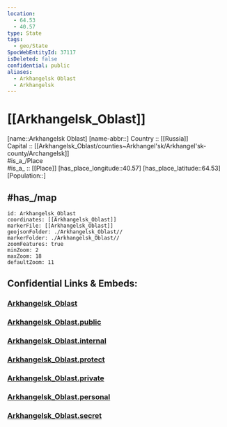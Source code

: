 ```yaml
---
location:
  - 64.53
  - 40.57
type: State
tags:
  - geo/State
SpocWebEntityId: 37117
isDeleted: false
confidential: public
aliases:
  - Arkhangelsk Oblast
  - Arkhangelsk
---
```


# [[Arkhangelsk_Oblast]] 

[name::Arkhangelsk Oblast] 
[name-abbr::] 
Country :: [[Russia]]  
Capital :: [[Arkhangelsk_Oblast/counties~Arkhangel'sk/Arkhangel'sk-county/Archangelsk]]  
#is_a_/Place  
#is_a_ :: [[Place]] 
[has_place_longitude::40.57] 
[has_place_latitude::64.53] 
[Population::] 

## #has_/map  

```leaflet
id: Arkhangelsk_Oblast
coordinates: [[Arkhangelsk_Oblast]] 
markerFile: [[Arkhangelsk_Oblast]] 
geojsonFolder: ./Arkhangelsk_Oblast//
markerFolder: ./Arkhangelsk_Oblast//
zoomFeatures: true 
minZoom: 2 
maxZoom: 18
defaultZoom: 11 
```


## Confidential Links & Embeds: 

### [Arkhangelsk_Oblast](/_Standards/Earth/Continent/Europe/Europe~East/Russia/Russia~NorthWest/Arkhangelsk_Oblast.md) 

### [Arkhangelsk_Oblast.public](/_public/Earth/Continent/Europe/Europe~East/Russia/Russia~NorthWest/Arkhangelsk_Oblast.public.md) 

### [Arkhangelsk_Oblast.internal](/_internal/Earth/Continent/Europe/Europe~East/Russia/Russia~NorthWest/Arkhangelsk_Oblast.internal.md) 

### [Arkhangelsk_Oblast.protect](/_protect/Earth/Continent/Europe/Europe~East/Russia/Russia~NorthWest/Arkhangelsk_Oblast.protect.md) 

### [Arkhangelsk_Oblast.private](/_private/Earth/Continent/Europe/Europe~East/Russia/Russia~NorthWest/Arkhangelsk_Oblast.private.md) 

### [Arkhangelsk_Oblast.personal](/_personal/Earth/Continent/Europe/Europe~East/Russia/Russia~NorthWest/Arkhangelsk_Oblast.personal.md) 

### [Arkhangelsk_Oblast.secret](/_secret/Earth/Continent/Europe/Europe~East/Russia/Russia~NorthWest/Arkhangelsk_Oblast.secret.md)

